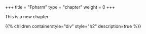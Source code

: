 +++
title = "Fpharm"
type = "chapter"
weight = 0
+++

This is a new chapter.

{{% children containerstyle="div" style="h2" description=true %}}
